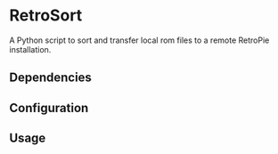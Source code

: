 # RetroSort
A Python script to sort and transfer local rom files to a remote RetroPie installation.

## Dependencies

## Configuration

## Usage

